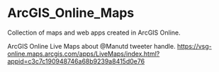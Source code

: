 # ArcGIS_Online_Maps
Collection of maps and web apps created in ArcGIS Online.

ArcGIS Online Live Maps about @Manutd tweeter handle.
https://vsg-online.maps.arcgis.com/apps/LiveMaps/index.html?appid=c3c7c190948746a68b9239a8415d0e76
